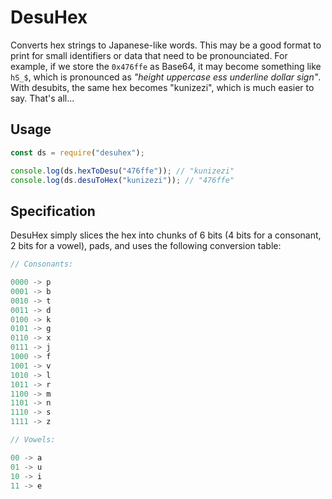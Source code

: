 DesuHex
=======

Converts hex strings to Japanese-like words. This may be a good format to print
for small identifiers or data that need to be pronounciated. For example, if we
store the `0x476ffe` as Base64, it may become something like `hS_$`, which is
pronounced as *"height uppercase ess underline dollar sign"*. With desubits,
the same hex becomes "kunizezi", which is much easier to say. That's all...

Usage
-----

```javascript
const ds = require("desuhex");

console.log(ds.hexToDesu("476ffe")); // "kunizezi"
console.log(ds.desuToHex("kunizezi")); // "476ffe"
```

Specification
-------------

DesuHex simply slices the hex into chunks of 6 bits (4 bits for a consonant, 2 bits for a vowel), pads, and uses the following conversion table:

```javascript
// Consonants:

0000 -> p
0001 -> b
0010 -> t
0011 -> d
0100 -> k
0101 -> g
0110 -> x
0111 -> j
1000 -> f
1001 -> v
1010 -> l
1011 -> r
1100 -> m
1101 -> n
1110 -> s
1111 -> z

// Vowels:

00 -> a
01 -> u
10 -> i
11 -> e
```
